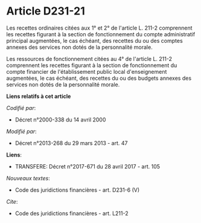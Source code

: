 # Article D231-21

Les recettes ordinaires citées aux 1° et 2° de l'article L. 211-2 comprennent les recettes figurant à la section de
fonctionnement du compte administratif principal augmentées, le cas échéant, des recettes du ou des comptes annexes des
services non dotés de la personnalité morale. 

Les ressources de fonctionnement citées au 4° de l'article L. 211-2 comprennent les recettes figurant à la section de
fonctionnement du compte financier de l'établissement public local d'enseignement augmentées, le cas échéant, des recettes du
ou des budgets annexes des services non dotés de la personnalité morale.

**Liens relatifs à cet article**

_Codifié par_:

  - Décret n°2000-338 du 14 avril 2000

_Modifié par_:

  - Décret n°2013-268 du 29 mars 2013 - art. 47

**Liens**:

  - TRANSFERE: Décret n°2017-671 du 28 avril 2017 - art. 105

_Nouveaux textes_:

  - Code des juridictions financières - art. D231-6 (V)

_Cite_:

  - Code des juridictions financières - art. L211-2
